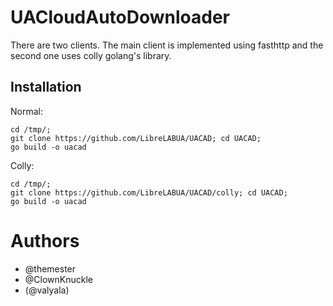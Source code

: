 # UACloudAutoDownloader

There are two clients. The main client is implemented using fasthttp and the second one uses colly golang's library.

Installation
---------

Normal:

```
cd /tmp/;
git clone https://github.com/LibreLABUA/UACAD; cd UACAD;
go build -o uacad
```

Colly:

```
cd /tmp/;
git clone https://github.com/LibreLABUA/UACAD/colly; cd UACAD;
go build -o uacad
```

# Authors

- @themester
- @ClownKnuckle
- (@valyala)
